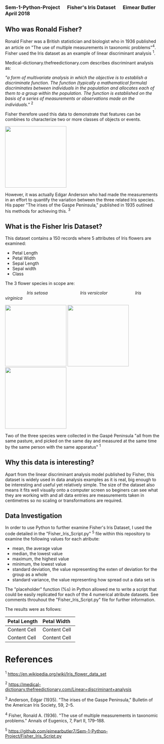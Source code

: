 ### Sem-1-Python-Project &nbsp;&nbsp;&nbsp;&nbsp; Fisher's Iris Dataset &nbsp;&nbsp;&nbsp;&nbsp; Eimear Butler April 2018

## Who was Ronald Fisher?
Ronald Fisher was a British statistician and biologist who in 1936 published an article on "The use of multiple measurements in taxonomic problems"<sup>4</sup>. Fisher used the Iris dataset as an example of linear discriminant analysis <sup>1</sup>. 

Medical-dictionary.thefreedictionary.com describes discriminant analysis as: 

*"a form of multivariate analysis in which the objective is to establish a discriminate function. The function (typically a mathematical formula) discriminates between individuals in the population and allocates each of them to a group within the population. The function is established on the basis of a series of measurements or observations made on the individuals."* <sup>2</sup>

Fisher therefore used this data to demonstrate that features can be combines to characterize two or more classes of objects or events.

<img src="https://upload.wikimedia.org/wikipedia/commons/4/46/R._A._Fischer.jpg" width="200">

 
However, it was actually Edgar Anderson who had made the measurements in an effort to quantify the variation between the three related Iris species. His paper "The irises of the Gaspe Peninsula," published in 1935 outlined his methods for achieving this. <sup>3</sup>  


## What is the Fisher Iris Dataset? 
This dataset contains a 150 records where 5 attributes of Iris flowers are examined:

- Petal Length 
- Petal Width
- Sepal Length
- Sepal width
- Class

The 3 flower species in scope are: 


&nbsp;&nbsp;&nbsp;&nbsp;&nbsp;&nbsp;&nbsp;&nbsp;&nbsp;&nbsp;&nbsp;&nbsp;&nbsp;&nbsp;&nbsp;&nbsp;&nbsp;&nbsp;*Iris setosa* &nbsp;&nbsp;&nbsp;&nbsp;&nbsp;&nbsp;&nbsp;&nbsp;&nbsp;&nbsp;&nbsp;&nbsp;&nbsp;&nbsp;&nbsp;&nbsp;&nbsp;&nbsp;&nbsp;&nbsp;&nbsp;&nbsp;&nbsp;&nbsp;&nbsp; *Iris versicolor* &nbsp;&nbsp;&nbsp;&nbsp;&nbsp;&nbsp;&nbsp;&nbsp;&nbsp;&nbsp;&nbsp;&nbsp;&nbsp;&nbsp;&nbsp;&nbsp;&nbsp;&nbsp;&nbsp;&nbsp;&nbsp; *Iris virginica*

<img src="https://upload.wikimedia.org/wikipedia/commons/5/56/Kosaciec_szczecinkowaty_Iris_setosa.jpg" width="200">   <img src="https://upload.wikimedia.org/wikipedia/commons/4/41/Iris_versicolor_3.jpg" width="200">    <img src="https://upload.wikimedia.org/wikipedia/commons/9/9f/Iris_virginica.jpg" width="200">


Two of the three species were collected in the Gaspé Peninsula "all from the same pasture, and picked on the same day and measured at the same time by the same person with the same apparatus" <sup>1</sup>


## Why this data is interesting?

Apart from the linear discriminant analysis model published by Fisher, this dataset is widely used in data analysis examples as it is real, big enough to be interesting and useful yet relatively simple. The size of the dataset also means it fits well visually onto a computer screen so beginers can see what they are working with and all data entries are measurements taken in centimetres so no scaling or transformations are required. 


## Data Investigation
In order to use Python to further examine Fisher's Iris Dataset, I used the code detailed in the "Fisher_Iris_Script.py" <sup>5</sup> file within this repository to examine the following values for each atribute: 

- mean, the average value
- median, the lowest value
- maximum, the highest value
- minimum, the lowest value
- standard deviation, the value representing the exten of deviation for the group as a whole
- standard variance, the value representing how spread out a data set is

The "placeholder" function (%s) in Python allowed me to write a script that could be easily replicated for each of the 4 numerical atribute datasets. See comments throuhout the "Fisher_Iris_Script.py" file for further information. 

The results were as follows: 

| Petal Length  | Petal Width&nbsp;&nbsp; |
| ------------- | ------------- |
| Content Cell  | Content Cell  |
| Content Cell  | Content Cell  |

# References 

<sup>1</sup> https://en.wikipedia.org/wiki/Iris_flower_data_set

<sup>2</sup> https://medical-dictionary.thefreedictionary.com/Linear+discriminant+analysis

<sup>3</sup> Anderson, Edgar (1935). "The irises of the Gaspe Peninsula," Bulletin of the American Iris Society, 59, 2–5.

<sup>4</sup> Fisher, Ronald A. (1936). "The use of multiple measurements in taxonomic problems." Annals of Eugenics, 7, Part II, 179–188.

<sup>5</sup> https://github.com/eimearbutler7/Sem-1-Python-Project/Fisher_Iris_Script.py
